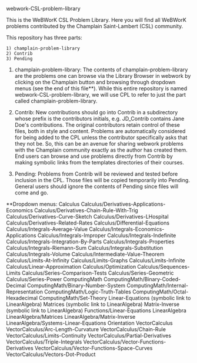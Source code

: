 webwork-CSL-problem-library

This is the WeBWorK CSL Problem Library. Here you will find all WeBWorK problems contributed by the Champlain Saint-Lambert (CSL) community.

This repository has three parts:

    1) champlain-problem-library
    2) Contrib
    3) Pending

1) champlain-problem-library:
The contents of champlain-problem-library are the problems one can browse via the Library Browser in webwork by clicking on the Champlain button and browsing through dropdown menus (see the end of this file**). While this entire repository is named webwork-CSL-problem-library, we will use CPL to refer to just the part called champlain-problem-library.

2) Contrib:
New contributions should go into Contrib in a subdirectory whose prefix is the contributors initials, e.g. JD_Contrib contains Jane Doe's contributions.
The original contributors retain control of these files, both in style and content. Problems are automatically considered for being added to the CPL unless the contributor specifically asks that they not be. So, this can be an avenue for sharing webwork problems with the Champlain community exactly as the author has created them. End users can browse and use problems directly from Contrib by making symbolic links from the templates directories of their courses.

3) Pending:
Problems from Contrib will be reviewed and tested before inclusion in the CPL. Those files will be copied temporarily into Pending. General users should ignore the contents of Pending since files will come and go.

**Dropdown menus:
  Calculus
	Calculus/Derivatives-Applications-Economics
	Calculus/Derivatives-Chain-Rule-With-Trig 
	Calculus/Derivatives-Curve-Sketch 
	Calculus/Derivatives-LHospital 
	Calculus/Derivatives-Related-Rates 
	Calculus/Differential-Equations 
	Calculus/Integrals-Average-Value 
	Calculus/Integrals-Economics-Applications 
	Calculus/Integrals-Improper 
	Calculus/Integrals-Indefinite 
	Calculus/Integrals-Integration-By-Parts 
	Calculus/Integrals-Properties 
	Calculus/Integrals-Riemann-Sum 
	Calculus/Integrals-Substitution 
	Calculus/Integrals-Volume 
	Calculus/Intermediate-Value-Theorem 
	Calculus/Limits-At-Infinity 
	Calculus/Limits-Graphs 
	Calculus/Limits-Infinite 
	Calculus/Linear-Approximation 
	Calculus/Optimization 
	Calculus/Sequences-Limits 
	Calculus/Series-Comparison-Tests 
	Calculus/Series-Geometric 
	Calculus/Series-Power 
  ComputingMath
 	ComputingMath/Binary-Coded-Decimal
	ComputingMath/Binary-Number-System
	ComputingMath/Internal-Representation
	ComputingMath/Logic-Truth-Tables
	ComputingMath/Octal-Hexadecimal
	ComputingMath/Set-Theory
	Linear-Equations (symbolic link to LinearAlgebra)
	Matrices  (symbolic link to LinearAlgebra)
	Matrix-Inverse  (symbolic link to LinearAlgebra)
  Functions/Linear-Equations
  LinearAlgebra
	LinearAlgebra/Matrices
	LinearAlgebra/Matrix-Inverse
	LinearAlgebra/Systems-Linear-Equations
  Orientation
  VectorCalculus
 	VectorCalculus/Arc-Length-Curvature
	VectorCalculus/Chain-Rule
	VectorCalculus/Limits-Continuity
	VectorCalculus/Partial-Derivatives
	VectorCalculus/Triple-Integrals
	VectorCalculus/Vector-Functions-Derivatives
	VectorCalculus/Vector-Functions-Space-Curves
	VectorCalculus/Vectors-Dot-Product


